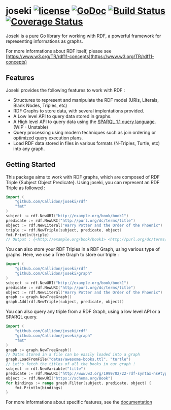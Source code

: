 # joseki [![license](https://img.shields.io/github/license/mashape/apistatus.svg?maxAge=2592000)]() [![GoDoc](https://godoc.org/github.com/Callidon/joseki/rdf?status.svg)](https://godoc.org/github.com/Callidon/joseki/) [![Build Status](https://travis-ci.org/Callidon/joseki.svg?branch=master)](https://travis-ci.org/Callidon/joseki) [![Coverage Status](https://coveralls.io/repos/github/Callidon/joseki/badge.svg?branch=master&dummy=0)](https://coveralls.io/github/Callidon/joseki?branch=master)

Joseki is a pure Go library for working with RDF, a powerful framework for representing informations as graphs.

For more informations about RDF itself, please see [https://www.w3.org/TR/rdf11-concepts](https://www.w3.org/TR/rdf11-concepts)

## Features
Joseki provides the following features to work with RDF :
* Structures to represent and manipulate the RDF model (URIs, Literals, Blank Nodes, Triples, etc)
* RDF Graphs to store data, with several implentations provided.
* A Low level API to query data stored in graphs.
* A High level API to query data using the [SPARQL 1.1 query language](https://www.w3.org/TR/sparql11-overview/). (WIP - Unstable)
* Query processing using modern techniques such as join ordering or optimized query execution plans.
* Load RDF data stored in files in various formats (N-Triples, Turtle, etc) into any graph.

## Getting Started
This package aims to work with RDF graphs, which are composed of RDF Triple {Subject Object Predicate}.
Using joseki, you can represent an RDF Triple as followed :
```go
import (
    "github.com/Callidon/joseki/rdf"
    "fmt"
)
subject := rdf.NewURI("http://example.org/book/book1")
predicate := rdf.NewURI("http://purl.org/dc/terms/title")
object := rdf.NewLiteral("Harry Potter and the Order of the Phoenix")
triple := rdf.NewTriple(subject, predicate, object)
fmt.Println(triple)
// Output : {<http://example.org/book/book1> <http://purl.org/dc/terms/title> "Harry Potter and the Order of the Phoenix"}
```
You can also store your RDF Triples in a RDF Graph, using various type of graphs.
Here, we use a Tree Graph to store our triple :
```go
import (
    "github.com/Callidon/joseki/rdf"
    "github.com/Callidon/joseki/graph"
)
subject := rdf.NewURI("http://example.org/book/book1")
predicate := rdf.NewURI("http://purl.org/dc/terms/title")
object := rdf.NewLiteral("Harry Potter and the Order of the Phoenix")
graph := graph.NewTreeGraph()
graph.Add(rdf.NewTriple(subject, predicate, object))
```
You can also query any triple from a RDF Graph, using a low level API or a SPARQL query.
```go
import (
    "github.com/Callidon/joseki/rdf"
    "github.com/Callidon/joseki/graph"
    "fmt"
)
graph := graph.NewTreeGraph()
// Datas stored in a file can be easily loaded into a graph
graph.LoadFromFile("datas/awesome-books.ttl", "turtle")
// Let's fetch the titles of all the books in our graph !
subject := rdf.NewVariable("title")
predicate := rdf.NewURI("http://www.w3.org/1999/02/22-rdf-syntax-ns#type")
object := rdf.NewURI("https://schema.org/Book")
for bindings := range graph.Filter(subject, predicate, object) {
    fmt.Println(bindings)
}
 ```
For more informations about specific features, see the [documentation](https://godoc.org/github.com/Callidon/joseki/)
